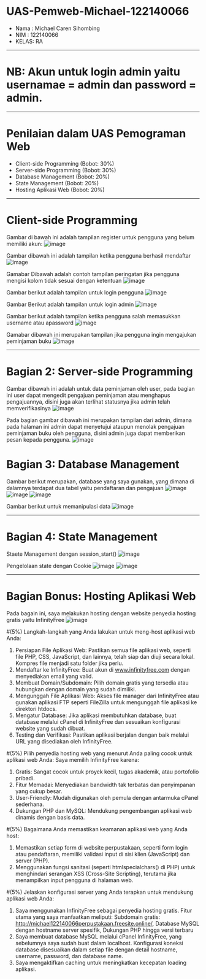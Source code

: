 # UAS-Pemweb-Michael-122140066
- Nama : Michael Caren Sihombing
- NIM  : 122140066
- KELAS: RA
---

# NB: Akun untuk login admin yaitu usernamae = admin dan password = admin.

---
# Penilaian dalam UAS Pemograman Web
- Client-side Programming (Bobot: 30%)
- Server-side Programming (Bobot: 30%)
- Database Management (Bobot: 20%)
- State Management (Bobot: 20%)
- Hosting Aplikasi Web (Bobot: 20%)
---

# Client-side Programming
Gambar di bawah ini adalah tampilan register untuk pengguna yang belum memiliki akun:
![image](https://github.com/user-attachments/assets/3c5cb6a2-0302-4f71-b199-f03cd0059158)

Gambar dibawah ini adalah tampilan ketika pengguna berhasil mendaftar
![image](https://github.com/user-attachments/assets/f60c001e-3325-473d-8f4a-d25bf3954f90)

Gamabar Dibawah adalah contoh tampilan peringatan jika pengguna mengisi kolom tidak sesuai dengan ketentuan
![image](https://github.com/user-attachments/assets/c8ca8154-5fce-4c7e-9c69-85bd15ad5e48)

Gambar berikut adalah tampilan untuk login pengguna
![image](https://github.com/user-attachments/assets/3223ec8b-4159-4a4a-938b-3f55fae19e5d)

Gambar Berikut adalah tampilan untuk login admin
![image](https://github.com/user-attachments/assets/907f86b6-3e4f-46b1-a58a-ff81f678ce12)

Gambar berikut adalah tampilan ketika pengguna salah memasukkan username atau apassword
![image](https://github.com/user-attachments/assets/bf242949-dbea-40d5-84a9-254a7f67011b)

Gamabar dibawah ini merupakan tampilan jika pengguna ingin mengajukan peminjaman buku
![image](https://github.com/user-attachments/assets/5e1aa07b-b286-4a36-b5b8-65c0a4e007d0)

---

# Bagian 2: Server-side Programming
Gambar dibawah ini adalah untuk data peminjaman oleh user, pada bagian ini user dapat mengedit pengajuan peminjaman atau menghapus pengajuannya, disini juga akan terlihat statusnya jika admin telah memverifikasinya
![image](https://github.com/user-attachments/assets/c2b877ae-696b-474d-bf26-53192aaaa73d)

Pada bagian gambar dibawah ini merupakan tampilan dari admin, dimana pada halaman ini admin dapat menyetujui ataupun menolak pengajuan peminjaman buku oleh pengguna, disini admin juga dapat memberikan pesan kepada pengguna.
![image](https://github.com/user-attachments/assets/1aa20a96-50bd-4afb-a7d1-0c08b61d458a)

# Bagian 3: Database Management
Gambar berikut merupakan, database yang saya gunakan, yang dimana di dalamnya terdapat dua tabel yaitu pendaftaran dan pengajuan
![image](https://github.com/user-attachments/assets/2e2c32c4-f76f-4fb5-ac5b-2d3d6484392c)
![image](https://github.com/user-attachments/assets/446190ba-d2da-4537-9512-d72e65596e85)
![image](https://github.com/user-attachments/assets/63737bf8-808b-47f6-a296-d7a1dd484a97)

Gambar berikut untuk memanipulasi data
![image](https://github.com/user-attachments/assets/bb190489-3c02-4d84-8ea3-f4e681804427)

---

# Bagian 4: State Management
Staete Management dengan session_start()
![image](https://github.com/user-attachments/assets/1ca8edb2-5097-4d9a-92a5-993f776523bf)

Pengelolaan state dengan Cookie
![image](https://github.com/user-attachments/assets/c2bf29a5-96da-4262-841c-419e82b6edb2)
![image](https://github.com/user-attachments/assets/1fa5cd8c-bea4-4d05-b6ca-272f040cb20f)

---

# Bagian Bonus: Hosting Aplikasi Web
Pada bagain ini, saya melakukan hosting dengan website penyedia hosting gratis yaitu InfinityFree
![image](https://github.com/user-attachments/assets/30d12e38-ea2f-4660-a045-e4eaf9482992)

#(5%) Langkah-langkah yang Anda lakukan untuk meng-host aplikasi web Anda:
1. Persiapan File Aplikasi Web: Pastikan semua file aplikasi web, seperti file PHP, CSS, JavaScript, dan lainnya, telah siap dan diuji secara lokal. Kompres file menjadi satu folder jika perlu.
2. Mendaftar ke InfinityFree: Buat akun di www.infinityfree.com dengan menyediakan email yang valid.
3. Membuat Domain/Subdomain: Pilih domain gratis yang tersedia atau hubungkan dengan domain yang sudah dimiliki.
4. Mengunggah File Aplikasi Web: Akses file manager dari InfinityFree atau gunakan aplikasi FTP seperti FileZilla untuk mengunggah file aplikasi ke direktori htdocs.
5. Mengatur Database: Jika aplikasi membutuhkan database, buat database melalui cPanel di InfinityFree dan sesuaikan konfigurasi website yang sudah dibuat.
6. Testing dan Verifikasi: Pastikan aplikasi berjalan dengan baik melalui URL yang disediakan oleh InfinityFree.

#(5%) Pilih penyedia hosting web yang menurut Anda paling cocok untuk aplikasi web Anda:
Saya memilih InfinityFree karena:
1. Gratis: Sangat cocok untuk proyek kecil, tugas akademik, atau portofolio pribadi.
2. Fitur Memadai: Menyediakan bandwidth tak terbatas dan penyimpanan yang cukup besar.
3. User-Friendly: Mudah digunakan oleh pemula dengan antarmuka cPanel sederhana.
4. Dukungan PHP dan MySQL: Mendukung pengembangan aplikasi web dinamis dengan basis data.

#(5%) Bagaimana Anda memastikan keamanan aplikasi web yang Anda host:
1. Memastikan setiap form di website perpustakaan, seperti form login atau pendaftaran, memiliki validasi input di sisi klien (JavaScript) dan server (PHP).
2. Menggunakan fungsi sanitasi (seperti htmlspecialchars() di PHP) untuk menghindari serangan XSS (Cross-Site Scripting), terutama jika menampilkan input pengguna di halaman web.

#(5%) Jelaskan konfigurasi server yang Anda terapkan untuk mendukung aplikasi web Anda:
1. Saya menggunakan InfinityFree sebagai penyedia hosting gratis. Fitur utama yang saya manfaatkan meliputi: Subdomain gratis: http://michael122140066perpustakaan.freesite.online/, Database MySQL dengan hostname server spesifik, Dukungan PHP hingga versi terbaru
2. Saya membuat database MySQL melalui cPanel InfinityFree, yang sebelumnya saya sudah buat dalam localhost. Konfigurasi koneksi database disesuaikan dalam setiap file dengan detail hostname, username, password, dan database name.
3. Saya mengaktifkan caching untuk meningkatkan kecepatan loading aplikasi.
